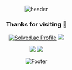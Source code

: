 <div align="center">
  
![header](https://capsule-render.vercel.app/api?type=cylinder&color=0:1a4568,100:678dab&text=MINSUK&fontColor=dbecf4&fontAlignY=55)


### Thanks for visiting 👋

[![Solved.ac Profile](http://mazassumnida.wtf/api/generate_badge?boj=gh08077)](https://solved.ac/gh08077)
<img src="http://mazandi.herokuapp.com/api?handle=gh08077&theme=warm"/>



<a herf="https://5-ms.tistory.com/"><img src="https://img.shields.io/badge/Tistory-000000?style=flat-square&logo=Tistory&logoColor=white"/></a>
<a herf="https://5-ms.tistory.com/"><img src="https://img.shields.io/badge/Instagram-E4405F?style=flat-square&logo=Instagram&logoColor=white"/></a>


![Footer](https://capsule-render.vercel.app/api?type=waving&color=0:1a4568,100:678dab&height=200&section=footer)

<!--
**oms01/oms01** is a ✨ _special_ ✨ repository because its `README.md` (this file) appears on your GitHub profile.

Here are some ideas to get you started:

- 🔭 I’m currently working on ...
- 🌱 I’m currently learning ...
- 👯 I’m looking to collaborate on ...
- 🤔 I’m looking for help with ...
- 💬 Ask me about ...
- 📫 How to reach me: ...
- 😄 Pronouns: ...
- ⚡ Fun fact: ...
-->


</div>
